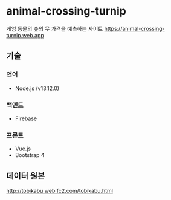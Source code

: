 # animal-crossing-turnip
게임 동물의 숲의 무 가격을 예측하는 사이트
https://animal-crossing-turnip.web.app

## 기술
### 언어
- Node.js (v13.12.0)

### 백엔드
- Firebase

### 프론트
- Vue.js
- Bootstrap 4

## 데이터 원본
http://tobikabu.web.fc2.com/tobikabu.html
